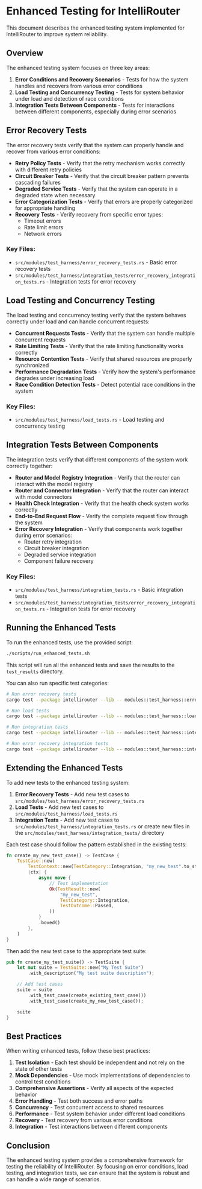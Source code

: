 # Enhanced Testing for IntelliRouter

This document describes the enhanced testing system implemented for IntelliRouter to improve system reliability.

## Overview

The enhanced testing system focuses on three key areas:

1. **Error Conditions and Recovery Scenarios** - Tests for how the system handles and recovers from various error conditions
2. **Load Testing and Concurrency Testing** - Tests for system behavior under load and detection of race conditions
3. **Integration Tests Between Components** - Tests for interactions between different components, especially during error scenarios

## Error Recovery Tests

The error recovery tests verify that the system can properly handle and recover from various error conditions:

- **Retry Policy Tests** - Verify that the retry mechanism works correctly with different retry policies
- **Circuit Breaker Tests** - Verify that the circuit breaker pattern prevents cascading failures
- **Degraded Service Tests** - Verify that the system can operate in a degraded state when necessary
- **Error Categorization Tests** - Verify that errors are properly categorized for appropriate handling
- **Recovery Tests** - Verify recovery from specific error types:
  - Timeout errors
  - Rate limit errors
  - Network errors

### Key Files:
- `src/modules/test_harness/error_recovery_tests.rs` - Basic error recovery tests
- `src/modules/test_harness/integration_tests/error_recovery_integration_tests.rs` - Integration tests for error recovery

## Load Testing and Concurrency Testing

The load testing and concurrency testing verify that the system behaves correctly under load and can handle concurrent requests:

- **Concurrent Requests Tests** - Verify that the system can handle multiple concurrent requests
- **Rate Limiting Tests** - Verify that the rate limiting functionality works correctly
- **Resource Contention Tests** - Verify that shared resources are properly synchronized
- **Performance Degradation Tests** - Verify how the system's performance degrades under increasing load
- **Race Condition Detection Tests** - Detect potential race conditions in the system

### Key Files:
- `src/modules/test_harness/load_tests.rs` - Load testing and concurrency testing

## Integration Tests Between Components

The integration tests verify that different components of the system work correctly together:

- **Router and Model Registry Integration** - Verify that the router can interact with the model registry
- **Router and Connector Integration** - Verify that the router can interact with model connectors
- **Health Check Integration** - Verify that the health check system works correctly
- **End-to-End Request Flow** - Verify the complete request flow through the system
- **Error Recovery Integration** - Verify that components work together during error scenarios:
  - Router retry integration
  - Circuit breaker integration
  - Degraded service integration
  - Component failure recovery

### Key Files:
- `src/modules/test_harness/integration_tests.rs` - Basic integration tests
- `src/modules/test_harness/integration_tests/error_recovery_integration_tests.rs` - Integration tests for error recovery

## Running the Enhanced Tests

To run the enhanced tests, use the provided script:

```bash
./scripts/run_enhanced_tests.sh
```

This script will run all the enhanced tests and save the results to the `test_results` directory.

You can also run specific test categories:

```bash
# Run error recovery tests
cargo test --package intellirouter --lib -- modules::test_harness::error_recovery_tests --nocapture

# Run load tests
cargo test --package intellirouter --lib -- modules::test_harness::load_tests --nocapture

# Run integration tests
cargo test --package intellirouter --lib -- modules::test_harness::integration_tests --nocapture

# Run error recovery integration tests
cargo test --package intellirouter --lib -- modules::test_harness::integration_tests::error_recovery_integration_tests --nocapture
```

## Extending the Enhanced Tests

To add new tests to the enhanced testing system:

1. **Error Recovery Tests** - Add new test cases to `src/modules/test_harness/error_recovery_tests.rs`
2. **Load Tests** - Add new test cases to `src/modules/test_harness/load_tests.rs`
3. **Integration Tests** - Add new test cases to `src/modules/test_harness/integration_tests.rs` or create new files in the `src/modules/test_harness/integration_tests/` directory

Each test case should follow the pattern established in the existing tests:

```rust
fn create_my_new_test_case() -> TestCase {
    TestCase::new(
        TestContext::new(TestCategory::Integration, "my_new_test".to_string()),
        |ctx| {
            async move {
                // Test implementation
                Ok(TestResult::new(
                    "my_new_test",
                    TestCategory::Integration,
                    TestOutcome::Passed,
                ))
            }
            .boxed()
        },
    )
}
```

Then add the new test case to the appropriate test suite:

```rust
pub fn create_my_test_suite() -> TestSuite {
    let mut suite = TestSuite::new("My Test Suite")
        .with_description("My test suite description");

    // Add test cases
    suite = suite
        .with_test_case(create_existing_test_case())
        .with_test_case(create_my_new_test_case());

    suite
}
```

## Best Practices

When writing enhanced tests, follow these best practices:

1. **Test Isolation** - Each test should be independent and not rely on the state of other tests
2. **Mock Dependencies** - Use mock implementations of dependencies to control test conditions
3. **Comprehensive Assertions** - Verify all aspects of the expected behavior
4. **Error Handling** - Test both success and error paths
5. **Concurrency** - Test concurrent access to shared resources
6. **Performance** - Test system behavior under different load conditions
7. **Recovery** - Test recovery from various error conditions
8. **Integration** - Test interactions between different components

## Conclusion

The enhanced testing system provides a comprehensive framework for testing the reliability of IntelliRouter. By focusing on error conditions, load testing, and integration tests, we can ensure that the system is robust and can handle a wide range of scenarios.